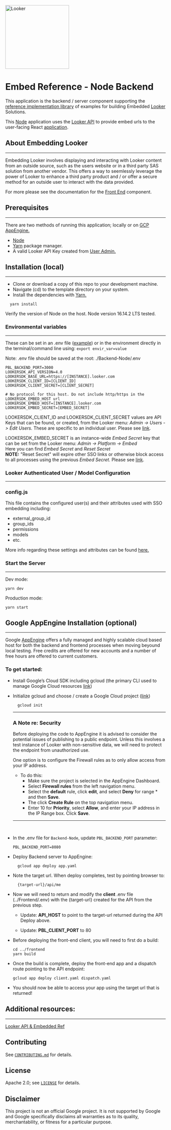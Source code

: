 [<img src="https://looker.com/assets/img/images/logos/looker.svg" alt="Looker" width="200"/>](https://www.looker.com)

# Embed Reference - Node Backend

This application is the backend / server component supporting the [reference implementation library](../README.md) of examples for building Embedded [Looker](https://www.looker.com) Solutions.  

This [Node](https://nodejs.org) application uses the [Looker API](https://docs.looker.com/reference/api-and-integration) to provide embed urls to the user-facing React [application](../Frontend/).


## About Embedding Looker
---
Embedding Looker involves displaying and interacting with Looker content from an outside source, such as the users website or in a third party SAS solution from another vendor. This offers a way to seemlessly leverage the power of Looker to enhance a third party product and / or offer a secure method for an outside user to interact with the data provided. 

For more please see the documentation for the [Front End](../Frontend/README.md#about-embedding-looker) component.


## Prerequisites
---
There are two methods of running this application; locally or on [GCP AppEngine.](https://cloud.google.com/appengine) 

* [Node](https://nodejs.org)
* [Yarn](https://yarnpkg.com) package manager.
* A valid Looker API Key created from [User Admin.](https://docs.looker.com/admin-options/settings/users#api3_keys)

## Installation (local)
---

* Clone or download a copy of this repo to your development machine.
* Navigate (cd) to the template directory on your system.
* Install the dependencies with [Yarn.](https://yarnpkg.com/)

```
  yarn install
```
Verify the version of Node on the host. Node version 16.14.2 LTS tested.  


### Environmental variables
---

These can be set in an .env file ([example](dot-env-example)) or in the environment directly in the terminal/command line using:  ```export envir_var=value```

Note: .env file should be saved at the root: ./Backend-Node/.env

```
PBL_BACKEND_PORT=3000
LOOKERSDK_API_VERSION=4.0
LOOKERSDK_BASE_URL=https://[INSTANCE].looker.com
LOOKERSDK_CLIENT_ID=[CLIENT_ID]
LOOKERSDK_CLIENT_SECRET=[CLIENT_SECRET]

# No protocol for this host. Do not include http/https in the LOOKERSDK_EMBED_HOST url
LOOKERSDK_EMBED_HOST=[INSTANCE].looker.com
LOOKERSDK_EMBED_SECRET=[EMBED_SECRET]
```

LOOKERSDK_CLIENT_ID and LOOKERSDK_CLIENT_SECRET values are API Keys that can be found, or created, from the Looker menu:  *Admin -> Users -> Edit Users.*  These are specific to an individual user.  Please see [link](https://connect.looker.com/library/document/users?version=22.0#users_page).

LOOKERSDK_EMBED_SECRET is an instance-wide *Embed Secret* key that can be set from the Looker menu: *Admin -> Platform -> Embed*  
Here you can find *Embed Secret* and *Reset Secret*  
<b>NOTE:</b> "Reset Secret" will expire other SSO links or otherwise block access to all processes using the previous *Embed Secret.*  Please see [link](https://docs.looker.com/admin-options/platform/embed).  


### Looker Authenticated User / Model Configuration  
--- 

### config.js  

This file contains the configured user(s) and their attributes used with SSO embedding including:
  - external_group_id
  - group_ids
  - permissions
  - models
  - etc.   

More info regarding these settings and attributes can be found [here.](https://docs.looker.com/reference/embedding/sso-embed)

### Start the Server
---

Dev mode:
```
yarn dev  
```
Production mode:
``` 
yarn start
```

## Google AppEngine Installation (optional)  
  ---  
  Google [AppEngine](https://cloud.google.com/appengine) offers a fully managed and highly scalable cloud based host for both the backend and frontend processes when moving beyound local testing.  Free credits are offered for new accounts and a number of free hours are offered to current customers. 

### To get started: 

* Install Google’s Cloud SDK including gcloud (the primary CLI used to manage Google Cloud resources [link](https://cloud.google.com/sdk/gcloud))


* Initialize gcloud and choose / create a Google Cloud project ([link](https://cloud.google.com/sdk/docs/initializing))

  ```
	gcloud init
  ```
   
    ---  
    ### A Note re: Security  
    Before deploying the code to AppEngine it is advised to consider the potential issues of publishing to a public endpoint.  Unless this involves a test instance of Looker with non-sensitive data, we will need to protect the endpoint from unauthorized use.   

    One option is to configure the Firewall rules as to only allow access from your IP address. 
    - To do this: 
      * Make sure the project is selected in the AppEngine Dashboard.  
      * Select **Firewall rules** from the left navigation menu.  
      * Select the **default** rule, click **edit**, and select **Deny** for range * and then **Save**.
      * The click **Create Rule** on the top navigation menu. 
      * Enter 10 for **Priority**, select **Allow**, and enter your IP address in the IP Range box.  Click **Save**.  
    ---  
    <br>


* In the .env file for `Backend-Node`, update `PBL_BACKEND_PORT` parameter:

  ```
  PBL_BACKEND_PORT=8080
  ```

* Deploy Backend server to AppEngine:

  ```
	gcloud app deploy app.yaml 
  ```

* Note the target url. When deploy completes, test by pointing browser to: 

  ```
	{target-url}/api/me
  ```

* Now we will need to return and modify the **client** .env file (../Frontend/.env) with the {target-url} created for the API from the previous step.


  - Update: <b>API_HOST</b> to point to the target-url returned during the API Deploy above.

  - Update: <b>PBL_CLIENT_PORT</b> to 80  

* Before deploying the front-end client, you will need to first do a build:
  ```
  cd ../frontend
  yarn build
  ```

* Once the build is complete, deploy the front-end app and a dispatch route pointing to the API endpoint:
  ```
  gcloud app deploy client.yaml dispatch.yaml
  ```

* You should now be able to access your app using the target url that is returned!
  


## Additional resources: 
---  
[Looker API & Embedded Ref ](https://docs.looker.com/reference/api-embedding-intro)

## Contributing

See [`CONTRIBUTING.md`](CONTRIBUTING.md) for details.

## License

Apache 2.0; see [`LICENSE`](LICENSE) for details.

## Disclaimer

This project is not an official Google project. It is not supported by
Google and Google specifically disclaims all warranties as to its quality,
merchantability, or fitness for a particular purpose.